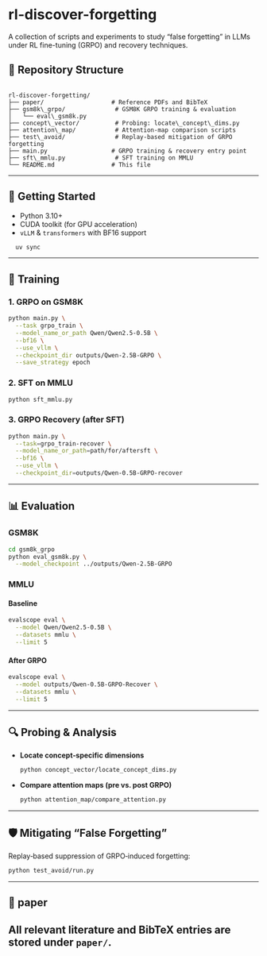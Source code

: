 # rl-discover-forgetting

A collection of scripts and experiments to study “false forgetting” in LLMs under RL fine-tuning (GRPO) and recovery techniques.


## 📂 Repository Structure

```

rl-discover-forgetting/
├── paper/                   # Reference PDFs and BibTeX
├── gsm8k\_grpo/              # GSM8K GRPO training & evaluation
│   └── eval\_gsm8k.py
├── concept\_vector/          # Probing: locate\_concept\_dims.py
├── attention\_map/           # Attention‐map comparison scripts
├── test\_avoid/              # Replay‐based mitigation of GRPO forgetting
├── main.py                  # GRPO training & recovery entry point
├── sft\_mmlu.py              # SFT training on MMLU
└── README.md                # This file

```

---

## 🚀 Getting Started


- Python 3.10+
- CUDA toolkit (for GPU acceleration)
- `vLLM` & `transformers` with BF16 support

```bash
  uv sync
````


---

## 🎯 Training

### 1. GRPO on GSM8K

```bash
python main.py \
  --task grpo_train \
  --model_name_or_path Qwen/Qwen2.5-0.5B \
  --bf16 \
  --use_vllm \
  --checkpoint_dir outputs/Qwen-2.5B-GRPO \
  --save_strategy epoch
```

### 2. SFT on MMLU

```bash
python sft_mmlu.py
```

### 3. GRPO Recovery (after SFT)

```bash
python main.py \
  --task=grpo_train-recover \
  --model_name_or_path=path/for/aftersft \
  --bf16 \
  --use_vllm \
  --checkpoint_dir=outputs/Qwen-0.5B-GRPO-recover
```

---

## 📊 Evaluation

### GSM8K

```bash
cd gsm8k_grpo
python eval_gsm8k.py \
  --model_checkpoint ../outputs/Qwen-2.5B-GRPO
```

### MMLU

#### Baseline

```bash
evalscope eval \
  --model Qwen/Qwen2.5-0.5B \
  --datasets mmlu \
  --limit 5
```

#### After GRPO

```bash
evalscope eval \
  --model outputs/Qwen-0.5B-GRPO-Recover \
  --datasets mmlu \
  --limit 5
```

---

## 🔍 Probing & Analysis

* **Locate concept‐specific dimensions**

  ```bash
  python concept_vector/locate_concept_dims.py
  ```
* **Compare attention maps (pre vs. post GRPO)**

  ```bash
  python attention_map/compare_attention.py
  ```

---

## 🛡 Mitigating “False Forgetting”

Replay‐based suppression of GRPO‐induced forgetting:

```bash
python test_avoid/run.py
```

---
## 📑 paper
All relevant literature and BibTeX entries are stored under `paper/`.
---
